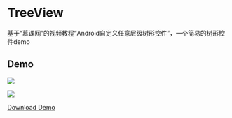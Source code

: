 # TreeView
基于“慕课网”的视频教程“Android自定义任意层级树形控件”，一个简易的树形控件demo

## Demo

![](http://ww1.sinaimg.cn/bmiddle/005PJtbPjw1etpit82w3og30an0is3zb.gif)

![](http://ww2.sinaimg.cn/bmiddle/005PJtbPjw1etpit8anwdg30an0istck.gif)

[Download Demo](http://pan.baidu.com/s/1jG4CqQ6)